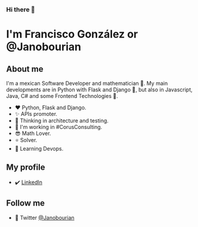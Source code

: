 ### Hi there 👋

# **I'm Francisco González** or @Janobourian

## About me

I'm a mexican Software Developer and mathematician :rocket:. My main developments are in Python with Flask and Django :snake:, but also in Javascript, Java, C# and some Frontend Technologies :dolphin:.

- :hearts: Python, Flask and Django.
- ✨ APIs promoter.
- :unicorn: Thinking in architecture and testing.
- :office: I'm working in #CorusConsulting.
- :sunglasses: Math Lover.
- :star: Solver.
- :brain: Learning Devops.

## My profile

- :heavy_check_mark: [LinkedIn][lkn]

## Follow me

- :link: Twitter [@Janobourian][twitter]

[lkn]: https://www.linkedin.com/in/francisco-gonz%C3%A1lez-48030593/
[twitter]: https://twitter.com/JanoBourian
